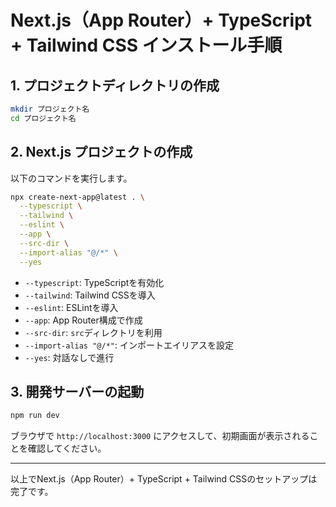 # Next.js（App Router）+ TypeScript + Tailwind CSS インストール手順

## 1. プロジェクトディレクトリの作成

```bash
mkdir プロジェクト名
cd プロジェクト名
```

## 2. Next.js プロジェクトの作成

以下のコマンドを実行します。

```bash
npx create-next-app@latest . \
  --typescript \
  --tailwind \
  --eslint \
  --app \
  --src-dir \
  --import-alias "@/*" \
  --yes
```

- `--typescript`: TypeScriptを有効化
- `--tailwind`: Tailwind CSSを導入
- `--eslint`: ESLintを導入
- `--app`: App Router構成で作成
- `--src-dir`: `src`ディレクトリを利用
- `--import-alias "@/*"`: インポートエイリアスを設定
- `--yes`: 対話なしで進行

## 3. 開発サーバーの起動

```bash
npm run dev
```

ブラウザで `http://localhost:3000` にアクセスして、初期画面が表示されることを確認してください。

---

以上でNext.js（App Router）+ TypeScript + Tailwind CSSのセットアップは完了です。 